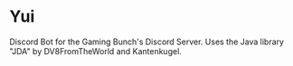 # Yui
Discord Bot for the Gaming Bunch's Discord Server. Uses the Java library "JDA" by DV8FromTheWorld and Kantenkugel.
